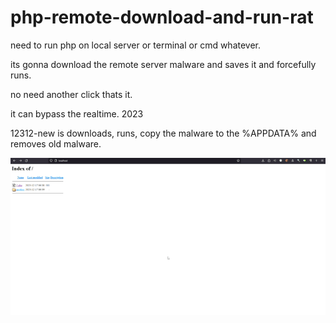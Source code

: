# php-remote-download-and-run-rat

need to run php on local server or terminal or cmd whatever.

its gonna download the remote server malware and saves it and forcefully runs.

no need another click thats it.

it can bypass the realtime.
2023


12312-new is downloads, runs, copy the malware to the %APPDATA% and removes old malware.


![Proje Görüntüsü](about/23.gif)

